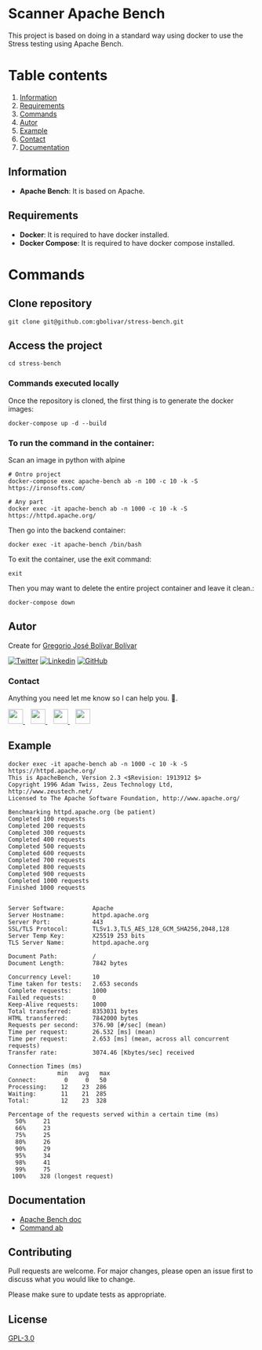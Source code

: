# Scanner Apache Bench

This project is based on doing in a standard way using docker to use the Stress testing using Apache Bench.

# Table contents
1. [Information](#information)
2. [Requirements](#requirements)
3. [Commands](#commands)
4. [Autor](#autor)
5. [Example](#example)
6. [Contact](#contact)
7. [Documentation](#documentation)

## Information
- **Apache Bench**: It is based on Apache.

## Requirements
- **Docker**: It is required to have docker installed.
- **Docker Compose**: It is required to have docker compose installed.

# Commands

## Clone repository
```shell
git clone git@github.com:gbolivar/stress-bench.git
```

## Access the project
```shell
cd stress-bench
```

### Commands executed locally

Once the repository is cloned, the first thing is to generate the docker images:

```shell
docker-compose up -d --build
```
### To run the command in the container:

Scan an image in python with alpine
```shell
# Ontro project
docker-compose exec apache-bench ab -n 100 -c 10 -k -S https://ironsofts.com/
```
```shell
# Any part
docker exec -it apache-bench ab -n 1000 -c 10 -k -S https://httpd.apache.org/
```

Then go into the backend container:

```shell
docker exec -it apache-bench /bin/bash
```

To exit the container, use the exit command:

```shell
exit
```

Then you may want to delete the entire project container and leave it clean.:

```shell
docker-compose down
```
## Autor
Create for [Gregorio José Bolívar Bolívar](https://x.com/gbolivarb)

[![Twitter](https://img.shields.io/twitter/follow/gbolivarb?style=social)](https://x.com/gbolivarb)
[![Linkedin](https://img.shields.io/badge/LinkedIn-0077B5?style=flat&logo=linkedin&labelColor=0077B5)](https://www.linkedin.com/in/gregorio-bolivar/)
[![GitHub](https://img.shields.io/github/followers/gbolivar?style=social)](https://github.com/gbolivar)

### Contact
<p>
  Anything you need let me know so I can help you. 💬.
</p>
<p>
    <a href="https://x.com/gbolivarb" target="_blank">
        <img src="https://abs.twimg.com/responsive-web/client-web/icon-ios.77d25eba.png" 
    height="30">
    </a> &nbsp;&nbsp;
    <a href="https://github.com/gbolivar" target="_blank">
        <img src="https://cdn.iconscout.com/icon/free/png-256/github-153-675523.png" 
    height="30">
    </a> &nbsp;&nbsp;
    <a href="https://www.linkedin.com/in/gregorio-bolivar/" target="_blank">
        <img src="https://upload.wikimedia.org/wikipedia/commons/thumb/c/ca/LinkedIn_logo_initials.png/768px-LinkedIn_logo_initials.png" 
    height="30">
    </a>  &nbsp;&nbsp;
    <a href="https://ironsofts.com" target="_blank">
        <img src="https://ironsofts.com/assets/images/app/logo.png" 
    height="30">
    </a>
</p>

## Example
```shell
docker exec -it apache-bench ab -n 1000 -c 10 -k -S https://httpd.apache.org/
This is ApacheBench, Version 2.3 <$Revision: 1913912 $>
Copyright 1996 Adam Twiss, Zeus Technology Ltd, http://www.zeustech.net/
Licensed to The Apache Software Foundation, http://www.apache.org/

Benchmarking httpd.apache.org (be patient)
Completed 100 requests
Completed 200 requests
Completed 300 requests
Completed 400 requests
Completed 500 requests
Completed 600 requests
Completed 700 requests
Completed 800 requests
Completed 900 requests
Completed 1000 requests
Finished 1000 requests


Server Software:        Apache
Server Hostname:        httpd.apache.org
Server Port:            443
SSL/TLS Protocol:       TLSv1.3,TLS_AES_128_GCM_SHA256,2048,128
Server Temp Key:        X25519 253 bits
TLS Server Name:        httpd.apache.org

Document Path:          /
Document Length:        7842 bytes

Concurrency Level:      10
Time taken for tests:   2.653 seconds
Complete requests:      1000
Failed requests:        0
Keep-Alive requests:    1000
Total transferred:      8353031 bytes
HTML transferred:       7842000 bytes
Requests per second:    376.90 [#/sec] (mean)
Time per request:       26.532 [ms] (mean)
Time per request:       2.653 [ms] (mean, across all concurrent requests)
Transfer rate:          3074.46 [Kbytes/sec] received

Connection Times (ms)
              min   avg   max
Connect:        0     0   50
Processing:    12    23  286
Waiting:       11    21  285
Total:         12    23  328

Percentage of the requests served within a certain time (ms)
  50%     21
  66%     23
  75%     25
  80%     26
  90%     29
  95%     34
  98%     41
  99%     75
 100%    328 (longest request)
```



## Documentation
- [Apache Bench doc](https://nowitsanurag.medium.com/stress-testing-using-apache-bench-ab-98a3f1312246)
- [Command ab](https://httpd.apache.org/docs/2.4/programs/ab.html)

## Contributing

Pull requests are welcome. For major changes, please open an issue first
to discuss what you would like to change.

Please make sure to update tests as appropriate.

## License

[GPL-3.0](https://www.gnu.org/licenses/gpl-3.0.html)




